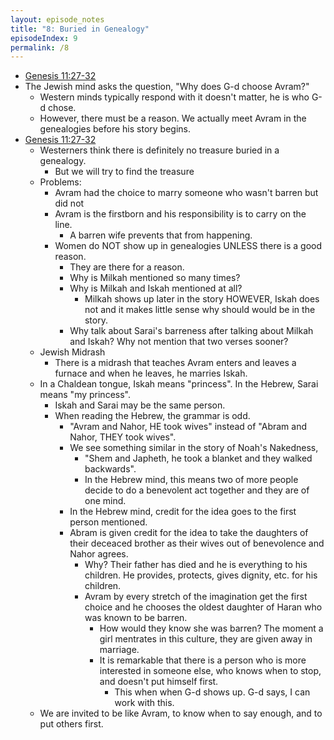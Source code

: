 ```yaml
---
layout: episode_notes
title: "8: Buried in Genealogy"
episodeIndex: 9
permalink: /8
---
```

- [Genesis 11:27-32](https://www.bible.com/bible/111/GEN.11.27-32)
- The Jewish mind asks the question, "Why does G-d choose Avram?"
  - Western minds typically respond with it doesn't matter, he is who G-d chose.
  - However, there must be a reason. We actually meet Avram in the genealogies before his story begins.
- [Genesis 11:27-32](https://www.bible.com/bible/111/GEN.11.27-32)
  - Westerners think there is definitely no treasure buried in a genealogy.
    - But we will try to find the treasure
  - Problems:
    - Avram had the choice to marry someone who wasn't barren but did not
    - Avram is the firstborn and his responsibility is to carry on the line.
      - A barren wife prevents that from happening.
    - Women do NOT show up in genealogies UNLESS there is a good reason.
      - They are there for a reason.
      - Why is Milkah mentioned so many times?
      - Why is Milkah and Iskah mentioned at all?
        - Milkah shows up later in the story HOWEVER, Iskah does not and it makes little sense why should would be in the story.
      - Why talk about Sarai's barreness after talking about Milkah and Iskah? Why not mention that two verses sooner?
  - Jewish Midrash
    - There is a midrash that teaches Avram enters and leaves a furnace and when he leaves, he marries Iskah.
  - In a Chaldean tongue, Iskah means "princess". In the Hebrew, Sarai means "my princess".
    - Iskah and Sarai may be the same person.
    - When reading the Hebrew, the grammar is odd.
      - "Avram and Nahor, HE took wives" instead of "Abram and Nahor, THEY took wives".
      - We see something similar in the story of Noah's Nakedness,
        - "Shem and Japheth, he took a blanket and they walked backwards".
        - In the Hebrew mind, this means two of more people decide to do a benevolent act together and they are of one mind.
      - In the Hebrew mind, credit for the idea goes to the first person mentioned.
      - Abram is given credit for the idea to take the daughters of their deceaced brother as their wives out of benevolence and Nahor agrees.
        - Why? Their father has died and he is everything to his children. He provides, protects, gives dignity, etc. for his children.
        - Avram by every stretch of the imagination get the first choice and he chooses the oldest daughter of Haran who was known to be barren.
          - How would they know she was barren? The moment a girl mentrates in this culture, they are given away in marriage.
          - It is remarkable that there is a person who is more interested in someone else, who knows when to stop, and doesn't put himself first.
            - This when when G-d shows up. G-d says, I can work with this.
  - We are invited to be like Avram, to know when to say enough, and to put others first.
